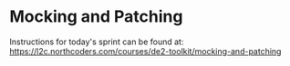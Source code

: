# Mocking and Patching

Instructions for today's sprint can be found at: https://l2c.northcoders.com/courses/de2-toolkit/mocking-and-patching

